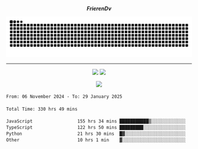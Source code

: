 ***<p align="center">FrierenDv</p>***

<div align="center">
  <picture>
      <source
    media="(prefers-color-scheme: dark)"
      srcset="https://raw.githubusercontent.com/platane/snk/output/github-contribution-grid-snake-dark.svg"
      />
    <source
      media="(prefers-color-scheme: light)"
      srcset="https://raw.githubusercontent.com/xct007/xct007/output/github-contribution-grid-snake.svg"
      />
    <img
      alt="Snake"
      src="https://raw.githubusercontent.com/xct007/xct007/output/github-contribution-grid-snake.svg"
      />
  </picture>

</div>

___
<p align="center">
  <img src="https://readme-stats-blush-eta.vercel.app/api/top-langs/?username=xct007&layout=compact" />
  <img src="https://readme-stats-blush-eta.vercel.app/api?username=xct007&show_icons=true&theme=transparent&hide_title=true&include_all_commits=true" />
</p>

<p align="center">
  <img src="https://github-profile-trophy.vercel.app/?username=xct007&theme=light&margin-w=15" />
</p>
<!--START_SECTION:waka-->

```txt
From: 06 November 2024 - To: 29 January 2025

Total Time: 330 hrs 49 mins

JavaScript                 155 hrs 34 mins ███████████▒░░░░░░░░░░░░░   45.64 %
TypeScript                 122 hrs 50 mins █████████░░░░░░░░░░░░░░░░   36.04 %
Python                     21 hrs 30 mins  █▓░░░░░░░░░░░░░░░░░░░░░░░   06.31 %
Other                      10 hrs 1 min    ▓░░░░░░░░░░░░░░░░░░░░░░░░   02.94 %
```

<!--END_SECTION:waka-->
